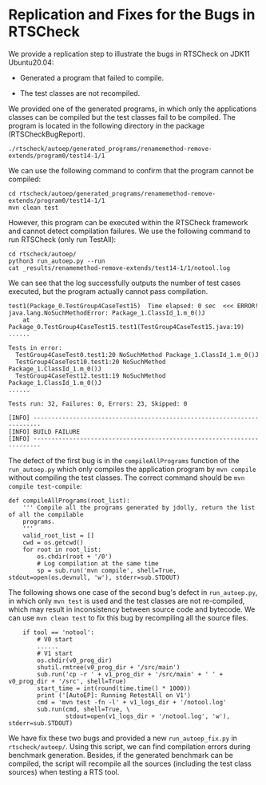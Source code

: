 # Replication and Fixes for the Bugs in RTSCheck

We provide a replication step to illustrate the bugs in RTSCheck on JDK11 Ubuntu20.04:

* Generated a program that failed to compile.

* The test classes are not recompiled.

We provided one of the generated programs, in which only the applications classes can be compiled but the test classes fail to be compiled. The program is located in the following directory in the package (RTSCheckBugReport).

```
./rtscheck/autoep/generated_programs/renamemethod-remove-extends/program0/test14-1/1
```

We can use the following command to confirm that the program cannot be compiled:

```
cd rtscheck/autoep/generated_programs/renamemethod-remove-extends/program0/test14-1/1
mvn clean test
```

However, this program can be executed within the RTSCheck framework and cannot detect compilation failures. We use the following command to run RTSCheck (only run TestAll):

```
cd rtscheck/autoep/
python3 run_autoep.py --run
cat _results/renamemethod-remove-extends/test14-1/1/notool.log
```

We can see that the log successfully outputs the number of test cases executed, but the program actually cannot pass compilation.

```
test1(Package_0.TestGroup4CaseTest15)  Time elapsed: 0 sec  <<< ERROR!
java.lang.NoSuchMethodError: Package_1.ClassId_1.m_0()J
	at Package_0.TestGroup4CaseTest15.test1(TestGroup4CaseTest15.java:19)
......	

Tests in error: 
  TestGroup4CaseTest0.test1:20 NoSuchMethod Package_1.ClassId_1.m_0()J
  TestGroup4CaseTest10.test1:20 NoSuchMethod Package_1.ClassId_1.m_0()J
  TestGroup4CaseTest12.test1:19 NoSuchMethod Package_1.ClassId_1.m_0()J
......

Tests run: 32, Failures: 0, Errors: 23, Skipped: 0

[INFO] ------------------------------------------------------------------------
[INFO] BUILD FAILURE
[INFO] ------------------------------------------------------------------------
```

The defect of the first bug is in the `compileAllPrograms` function of the `run_autoep.py` which only compiles the application program by `mvn compile` without compiling the test classes. The correct command should be `mvn compile test-compile`:

```
def compileAllPrograms(root_list):
    ''' Compile all the programs generated by jdolly, return the list of all the compilable 
    programs.
    '''            
    valid_root_list = []
    cwd = os.getcwd()
    for root in root_list:
        os.chdir(root + '/0')
        # Log compilation at the same time
        sp = sub.run('mvn compile', shell=True, stdout=open(os.devnull, 'w'), stderr=sub.STDOUT)
```

The following shows one case of the second bug's defect in `run_autoep.py`, in which only `mvn test` is used and the test classes are not re-compiled, which may result in inconsistency between source code and bytecode. We can use  `mvn clean test` to fix this bug by recompiling all the source files.

```
    if tool == 'notool':
        # V0 start
        ......
        # V1 start
        os.chdir(v0_prog_dir)
        shutil.rmtree(v0_prog_dir + '/src/main')
        sub.run('cp -r ' + v1_prog_dir + '/src/main' + ' ' + v0_prog_dir + '/src', shell=True)
        start_time = int(round(time.time() * 1000))
        print ('[AutoEP]: Running RetestAll on V1')
        cmd = 'mvn test -fn -l' + v1_logs_dir + '/notool.log'
        sub.run(cmd, shell=True, \
                stdout=open(v1_logs_dir + '/notool.log', 'w'), stderr=sub.STDOUT)
```

We have fix these two bugs and provided a new `run_autoep_fix.py` in `rtscheck/autoep/`. Using this script, we can find compilation errors during benchmark generation. Besides, if the generated benchmark can be compiled, the script will recompile all the sources (including the test class sources) when testing a RTS tool.
